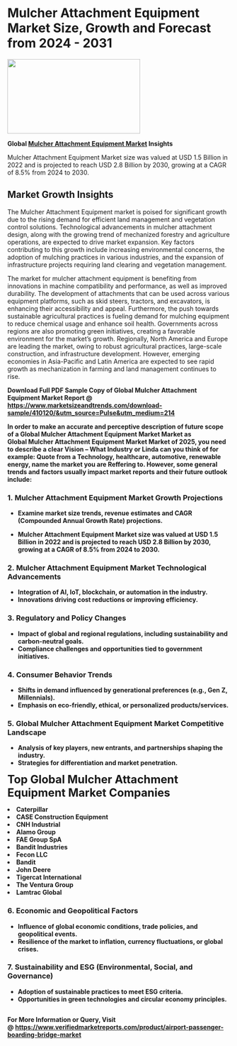 <H1>Mulcher Attachment Equipment Market Size, Growth and Forecast from 2024 - 2031</H1><img class="aligncenter size-medium wp-image-584254" src="https://thirdeyenews.in/wp-content/uploads/2024/09/Global-Market-Research-300x168.jpeg" alt="" width="300" height="168" /><p><strong>Global&nbsp;<a href="https://www.marketsizeandtrends.com/download-sample/410120/&amp;utm_source=Pulse&amp;utm_medium=214">Mulcher Attachment Equipment Market</a> Insights</strong></p><p>Mulcher Attachment Equipment Market size was valued at USD 1.5 Billion in 2022 and is projected to reach USD 2.8 Billion by 2030, growing at a CAGR of 8.5% from 2024 to 2030.</p><p><h2>Market Growth Insights</h2> <p>The Mulcher Attachment Equipment market is poised for significant growth due to the rising demand for efficient land management and vegetation control solutions. Technological advancements in mulcher attachment design, along with the growing trend of mechanized forestry and agriculture operations, are expected to drive market expansion. Key factors contributing to this growth include increasing environmental concerns, the adoption of mulching practices in various industries, and the expansion of infrastructure projects requiring land clearing and vegetation management.</p> <p><strong></strong></p> <p>The market for mulcher attachment equipment is benefiting from innovations in machine compatibility and performance, as well as improved durability. The development of attachments that can be used across various equipment platforms, such as skid steers, tractors, and excavators, is enhancing their accessibility and appeal. Furthermore, the push towards sustainable agricultural practices is fueling demand for mulching equipment to reduce chemical usage and enhance soil health. Governments across regions are also promoting green initiatives, creating a favorable environment for the market’s growth. Regionally, North America and Europe are leading the market, owing to robust agricultural practices, large-scale construction, and infrastructure development. However, emerging economies in Asia-Pacific and Latin America are expected to see rapid growth as mechanization in farming and land management continues to rise.</p> <p><strong></p><p><span class=""><strong>Download Full PDF Sample Copy of Global Mulcher Attachment Equipment Market Report</strong> @ <a href="https://www.marketsizeandtrends.com/download-sample/410120/&amp;utm_source=Pulse&amp;utm_medium=214" target="_blank">https://www.marketsizeandtrends.com/download-sample/410120/&amp;utm_source=Pulse&amp;utm_medium=214</a></span></p><p>In order to make an accurate and perceptive description of future scope of a Global&nbsp;Mulcher Attachment Equipment Market Market as Global&nbsp;Mulcher Attachment Equipment Market Market of 2025, you need to describe a clear Vision &ndash; What Industry or Linda can you think of for example: Quote from a Technology, healthcare, automotive, renewable energy, name the market you are Reffering to. However, some general trends and factors usually impact market reports and their future outlook include:</p><h3>1.&nbsp;<strong>Mulcher Attachment Equipment Market Growth Projections</strong></h3><ul><li>Examine market size trends, revenue estimates and CAGR (Compounded Annual Growth Rate) projections.</li><li><p>Mulcher Attachment Equipment Market size was valued at USD 1.5 Billion in 2022 and is projected to reach USD 2.8 Billion by 2030, growing at a CAGR of 8.5% from 2024 to 2030.</p></li></ul><h3>2.&nbsp;<strong>Mulcher Attachment Equipment Market Technological Advancements</strong></h3><ul><li>Integration of AI, IoT, blockchain, or automation in the industry.</li><li>Innovations driving cost reductions or improving efficiency.</li></ul><h3>3.&nbsp;<strong>Regulatory and Policy Changes</strong></h3><ul><li>Impact of global and regional regulations, including sustainability and carbon-neutral goals.</li><li>Compliance challenges and opportunities tied to government initiatives.</li></ul><h3>4.&nbsp;<strong>Consumer Behavior Trends</strong></h3><ul><li>Shifts in demand influenced by generational preferences (e.g., Gen Z, Millennials).</li><li>Emphasis on eco-friendly, ethical, or personalized products/services.</li></ul><h3>5.&nbsp;<strong>Global Mulcher Attachment Equipment Market Competitive Landscape</strong></h3><ul><li>Analysis of key players, new entrants, and partnerships shaping the industry.</li><li>Strategies for differentiation and market penetration.</li></ul><p data-pm-slice="1 1 []"><span style="color: inherit; font-family: inherit; font-size: 25px;">Top Global Mulcher Attachment Equipment Market Companies</span></p><div class="" data-test-id=""><p><li>Caterpillar</li><li> CASE Construction Equipment</li><li> CNH Industrial</li><li> Alamo Group</li><li> FAE Group SpA</li><li> Bandit Industries</li><li> Fecon LLC</li><li> Bandit</li><li> John Deere</li><li> Tigercat International</li><li> The Ventura Group</li><li> Lamtrac Global</li></p></div><h3>6.&nbsp;<strong>Economic and Geopolitical Factors</strong></h3><ul><li>Influence of global economic conditions, trade policies, and geopolitical events.</li><li>Resilience of the market to inflation, currency fluctuations, or global crises.</li></ul><h3>7.&nbsp;<strong>Sustainability and ESG (Environmental, Social, and Governance)</strong></h3><ul><li>Adoption of sustainable practices to meet ESG criteria.</li><li>Opportunities in green technologies and circular economy principles.</li></ul><h2><strong style="font-size: 14px;">For More Information or Query, Visit @&nbsp;</strong><a style="background-color: #ffffff; font-size: 14px;" href="https://www.marketsizeandtrends.com/report/mulcher-attachment-equipment-market/" target="_blank">https://www.verifiedmarketreports.com/product/airport-passenger-boarding-bridge-market</a></h2>
